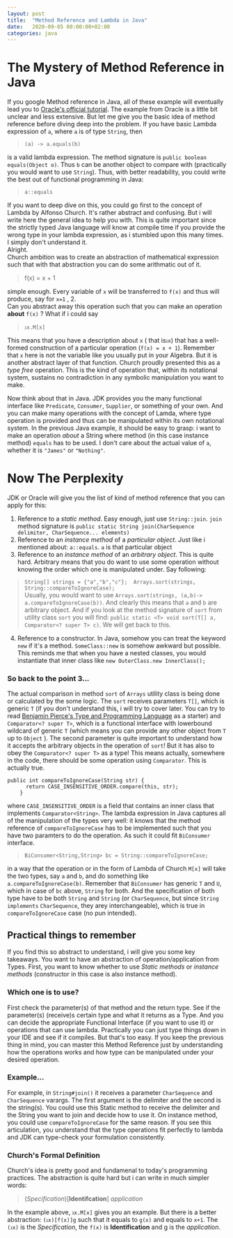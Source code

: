 ```yaml
---
layout: post
title:  "Method Reference and Lambda in Java"
date:   2020-09-05 00:00:00+02:00
categories: java
---
```


# The Mystery of Method Reference in Java
If you google Method reference in Java, all of these example will eventually lead you to [Oracle's official tutorial](https://docs.oracle.com/javase/tutorial/java/javaOO/methodreferences.html). The example from Oracle is a little bit unclear and less extensive. But let me give you the basic idea of method reference before diving deep into the problem.
If you have basic Lambda expression of `a`, where `a` is of type `String`, then 

>  `(a) -> a.equals(b)`

is a valid lambda expression. The method signature is `public boolean equals(Object o)`. Thus `b` can be another object to compare with (practically you would want to use `String`).
Thus, with better readability, you could write the best out of functional programming in Java:

> `a::equals` 

If you want to deep dive on this, you could go first to the concept of Lambda by Alfonso Church. It's rather abstract and confusing. But i will write here the general idea to help you with. This is quite important since the strictly typed Java language will know at compile time if you provide the wrong type in your lambda expression, as i stumbled upon this many times. I simply don't understand it. <br/>
Alright. <br/>
Church ambition was to create an abstraction of mathematical expression such that with that abstraction you can do some arithmatic out of it.

> f(x) = x + 1

simple enough. Every variable of `x` will be transferred to `f(x)` and thus will produce, say for `x=1` , 2. <br/>
Can you abstract away this operation such that you can make an operation **about** `f(x)` ? What if i could say 

> `ℷx.M[x]`

This means that you have a description about `x` ( that is`ℷx`) that has a well-formed construction of a particular operation (`f(x) = x + 1`).  Remember that `x` here is not the variable like you usually put in your Algebra. But it is another abstract layer of that function. Church proudly presented this as a *type free* operation. This is the kind of operation that, within its notational system, sustains no contradiction in any symbolic manipulation you want to make.

Now think about that in Java. JDK provides you the many functional interface like `Predicate`, `Consumer`, `Supplier`, or something of your own. And you can make many operations with the concept of Lamda, where type operation is provided and thus can be manipulated within its own notational system. In the previous Java example, it should be easy to grasp: i want to make an operation *about* a String where method (in this case instance method) `equals` has to be used. I don't care about the actual value of `a`, whether it is `"James"` or `"Nothing"`.

# Now The Perplexity
JDK or Oracle will give you the list of kind of method reference that you can apply for this:
1. Reference to a *static method*. Easy enough, just use `String::join`. `join` method signature is `public static String join(CharSequence delimiter, CharSequence... elements)`
2. Reference to an *instance method* of a *particular object*. Just like i mentioned about: `a::equals`. `a` is that particular object
3. Reference to an *instance method* of an *arbitrary object*. This is quite hard. Arbitrary means that you do want to use some operation without knowing the order which one is manipulated under. Say following:
> `String[] strings = {"a","b","c"};  Arrays.sort(strings, String::compareToIgnoreCase);`
<br/>Usually, you would want to use `Arrays.sort(strings, (a,b)-> a.compareToIgnoreCase(b))`. And clearly this means that `a` and `b` are arbitrary object. And if you look at the method signature of `sort` from utility class `sort` you will find: `public static <T> void sort(T[] a, Comparator<? super T> c)`. We will get back to this.
4. Reference to a constructor. In Java, somehow you can treat the keyword `new` if it's a method. `SomeClass::new` is somehow awkward but possible. This reminds me that when you have a nested classes, you would instantiate that inner class like `new OuterClass.new InnerClass();`

### So back to the point 3... 
The actual comparison in method `sort` of `Arrays` utility class is being done or calculated by the some logic. The `sort` receives parameters `T[]`, which is generic `T`  (if you don't understand this, i will try to cover later. You can try to read [Benjamin Pierce's Type and Programming Language](https://www.cis.upenn.edu/~bcpierce/tapl/) as a starter) and `Comparator<? super T>`, which is a functional interface with lowerbound wildcard of generic `T` (which means you can provide any other object from `T` up to `Object` ). The second parameter is quite important to understand how it accepts the arbitrary objects in the operation of `sort`! But it has also to obey the `Comparator<? super T>` as a type! This means actually, somewhere in the code, there should be some operation using `Comparator`. This is actually true. 

```
public int compareToIgnoreCase(String str) {
      return CASE_INSENSITIVE_ORDER.compare(this, str);
    }
```
where `CASE_INSENSITIVE_ORDER` is a field that contains an inner class that implements `Comparator<String>`. The lambda expression in Java captures all of the manipulation of the types very well: it knows that the method reference of `compareToIgnoreCase` has to be implemented such that you have two paramters to do the operation. As such it could fit `BiConsumer` interface.
> `BiConsumer<String,String> bc = String::compareToIgnoreCase;`

in a way that the operation or in the form of Lambda of Church `M[x]` will take the two types, say `a` and `b`, and do something like `a.compareToIgnoreCase(b)`. Remember that `BiConsumer` has generic `T` and `U`, which in case of `bc` above, `String` for both. And the specification of both type have to be both `String` and `String` (or `CharSequence`, but since `String` `implements` `CharSequence`, they arey interchangeable), which is true in `compareToIgnoreCase` case (no pun intended). 

## Practical things to remember
If you find this so abstract to understand, i will give you some key takeaways. 
You want to have an abstraction of operation/application from Types. First, you want to know whether to use *Static methods* or *instance methods* (constructor in this case is also instance method). 
### Which one is to use? 
First check the parameter(s) of that method and the return type. See if the parameter(s) (receive)s certain type and what it returns as a Type. And you can decide the appropriate Functional Interface (if you want to use it) or operations that can use lambda. Practically you can just type things down in your IDE and see if it compiles. But that's too easy. If you keep the previous thing in mind, you can master this Method Reference just by understanding how the operations works and how type can be manipulated under your desired operation.
### Example...
For example, in `String#join()` it receives a parameter `CharSequence` and `CharSequence` varargs. The first argument is the delimiter and the second is the string(s). You could use this Static method to receive the delimiter and the String you want to join and decide how to use it.
On instance method, you could use `compareToIgnoreCase` for the same reason.
If you see this articulation, you understand that the type operations fit perfectly to lambda and JDK can type-check your formulation consistently. 

### Church's Formal Definition
Church's idea is pretty good and fundamenal to today's programming practices. The abstraction is quite hard but i can write in much simpler words:

> (*Specification*)[**Identifcation**] *application*

In the example above, `ℷx.M[x]` gives you an example. But there is a better abstraction: `(ℷx)[f(x)]g` such that it equals to `g(x)` and equals to `x+1`. The `(ℷx)` is the *Specification*, the `f(x)` is **Identification** and g is the *application*. 